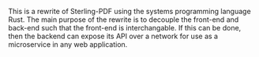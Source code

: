
This is a rewrite of Sterling-PDF using the systems programming language Rust.
The main purpose of the rewrite is to decouple the front-end and back-end such that the front-end is interchangable.
If this can be done, then the backend can expose its API over a network for use as a microservice in any web application.